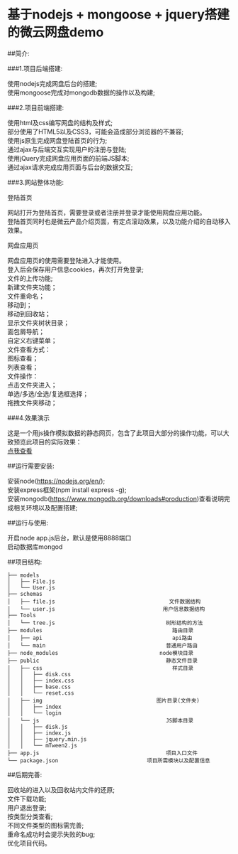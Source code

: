 # 基于nodejs + mongoose + jquery搭建的微云网盘demo
##简介:

###1.项目后端搭建:

使用nodejs完成网盘后台的搭建;</br>
使用mongoose完成对mongodb数据的操作以及构建;</br>

###2.项目前端搭建:

使用html及css编写网盘的结构及样式;</br>
部分使用了HTML5以及CSS3，可能会造成部分浏览器的不兼容;</br>
使用js原生完成网盘登陆首页的行为;</br>
通过ajax与后端交互实现用户的注册与登陆;</br>
使用jQuery完成网盘应用页面的前端JS脚本;</br>
通过ajax请求完成应用页面与后台的数据交互;</br>

###3.网站整体功能:

登陆首页

网站打开为登陆首页，需要登录或者注册并登录才能使用网盘应用功能。</br>
登陆首页同时也是微云产品介绍页面，有定点滚动效果，以及功能介绍的自动移入效果。</br>

网盘应用页

网盘应用页的使用需要登陆进入才能使用。</br>
登入后会保存用户信息cookies，再次打开免登录;</br>
文件的上传功能;</br>
新建文件夹功能；</br>
文件重命名；</br>
移动到；</br>
移动到回收站；</br>
显示文件夹树状目录；</br>
面包屑导航；</br>
自定义右键菜单；</br>
文件查看方式：</br>
  图标查看；</br>
  列表查看；</br>
文件操作：</br>
  点击文件夹进入；</br>
  单选/多选/全选/复选框选择；</br>
  拖拽文件夹移动；</br>


###4.效果演示

这是一个用js操作模拟数据的静态网页，包含了此项目大部分的操作功能，可以大致预览此项目的实际效果：</br>
<a href="https://sikychen.github.io/weiyun_demo/login.html">点我查看</a></br>

  
##运行需要安装:

安装node(https://nodejs.org/en/);</br>
安装express框架(npm install express -g);</br>
安装mongodb(https://www.mongodb.org/downloads#production)查看说明完成相关环境以及配置搭建;</br>

##运行与使用:

开启node app.js后台，默认是使用8888端口</br>
启动数据库mongod</br>


##项目结构:
```
├── models
│   ├── File.js
│   └── User.js
├── schemas
│   ├── file.js                                    文件数据结构
│   └── user.js                                  用户信息数据结构
├── Tools
│   └── tree.js                                   树形结构的方法
├── modules                                         路由目录
│   ├── api                                         api路由
│   └── main                                      普通用户路由
├── node_modules                                node模块目录
├── public                                        静态文件目录
│   ├── css                                         样式目录
│   │   ├── disk.css                        
│   │   ├── index.css                    
│   │   ├── base.css                   
│   │   └── reset.css              
│   ├── img                                    图片目录(文件夹)
│   │   ├── index                                          
│   │   └── login                                          
│   └── js                                        JS脚本目录
│   │   ├── disk.js
│   │   ├── index.js
│   │   ├── jquery.min.js
│   │   └── mTween2.js
├── app.js                                        项目入口文件
└── package.json                            项目所需模块以及配置信息
```
##后期完善:

回收站的进入以及回收站内文件的还原;</br>
文件下载功能;</br>
用户退出登录;</br>
按类型分类查看;</br>
不同文件类型的图标需完善;</br>
重命名成功时会提示失败的bug;</br>
优化项目代码。</br>
